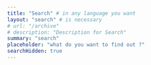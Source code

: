 ```yaml
---
title: "Search" # in any language you want
layout: "search" # is necessary
# url: "/archive"
# description: "Description for Search"
summary: "search"
placeholder: "what do you want to find out ?"
searchHidden: true
---
```



